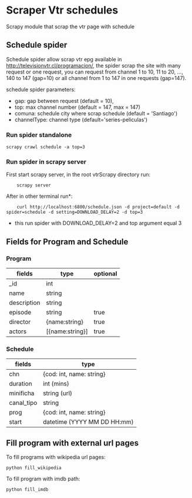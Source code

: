 Scraper Vtr schedules
=============

Scrapy module that scrap the vtr page with schedule

## Schedule spider
Schedule spider allow scrap vtr epg available in http://televisionvtr.cl/programacion/, the spider scrap the site with many request or one request,
you can request from channel 1 to 10, 11 to 20, ..., 140 to 147 (gap=10) or all channel from 1 to 147 in one requests (gap=147).

schedule spider parameters:
* gap: gap between request (default = 10),
* top: max channel number (default = 147, max = 147)
* comuna: schedule city where scrap schedule (default = 'Santiago')
* channelType: channel type (default='series-peliculas')


### Run spider standalone

    scrapy crawl schedule -a top=3


### Run spider in scrapy server

First start scrapy server, in the root vtrScrapy directory run:

        scrapy server

After in other terminal run*:

        curl http://localhost:6800/schedule.json -d project=default -d spider=schedule -d setting=DOWNLOAD_DELAY=2 -d top=3

* this run spider with DOWNLOAD_DELAY=2 and top argument equal 3

## Fields for Program and Schedule

### Program

|	fields 		| type    			| optional	|
|---------------|-------------------|-----------|
|_id 		 	| int				|			|
|name 		 	| string			|			|
|description	| string			|			|
|episode		| string			|	true	|
|director 		| {name:string}		|	true	|
|actors			| [{name:string}]	|	true	|


### Schedule

fields 		| type
----------- | ------------------------  
chn 		| {cod: int, name: string}
duration 	| int (mins)
minificha 	| string (url)
canal_tipo  | string
prog        | {cod: int, name: string}
start		| datetime (YYYY MM DD HH:mm)



## Fill program with external url pages

To fill programs with wikipedia url pages:

    python fill_wikipedia

To fill program with imdb path:

    python fill_imdb
